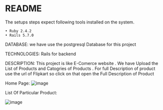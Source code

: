 # README
The setups steps expect following tools installed on the system.

    • Ruby 2.4.2
    • Rails 5.7.0

DATABASE:
we have use the postgresql Database for this project

TECHNOLOGIES:
Rails for backend


DESCRIPTION:
This project is like E-Comerce website .
We have Upload the List of Products and Catogries of Products .
For full Description of product use the url of Flipkart so click on that open the Full Description of Product


Home Page:
![image](https://user-images.githubusercontent.com/81669250/124558179-f2aee000-de57-11eb-8fe0-8db59d2771c4.png)


List Of Particular Product:

![image](https://user-images.githubusercontent.com/81669250/124558320-18d48000-de58-11eb-9a2b-5c0087f5445c.png)


